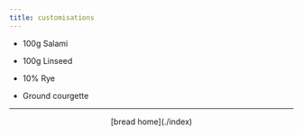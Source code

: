 ```yaml
---
title: customisations
---
```


* 100g Salami

* 100g Linseed

* 10% Rye

* Ground courgette
---
<center>[bread home](./index)</center>
